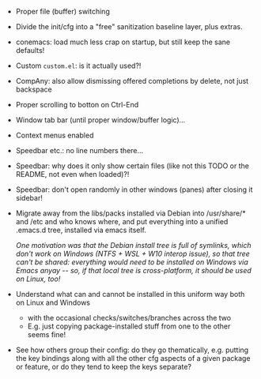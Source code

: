 ﻿* Proper file (buffer) switching

* Divide the init/cfg into a "free" sanitization baseline layer, plus extras.

* conemacs: load much less crap on startup, but still keep the sane defaults!

* Custom `custom.el`: is it actually used?!

* CompAny: also allow dismissing offered completions by delete, not just backspace

* Proper scrolling to botton on Ctrl-End

* Window tab bar (until proper window/buffer logic)...

* Context menus enabled

* Speedbar etc.: no line numbers there...

* Speedbar: why does it only show certain files (like not this TODO or the README,
  not even when loaded)?!
  
* Speedbar: don't open randomly in other windows (panes) after closing it sidebar!

* Migrate away from the libs/packs installed via Debian into /usr/share/* and
  /etc and who knows where, and put everything into a unified .emacs.d tree,
  installed via emacs itself.

   _One motivation was that the Debian install tree is full of symlinks,
   which don't work on Windows (NTFS + WSL + W10 interop issue), so that
   tree can't be shared: everything would need to be installed on Windows
   via Emacs anyay -- so, if that local tree is cross-platform, it should
   be used on Linux, too!_

* Understand what can and cannot be installed in this uniform way both on
  Linux and Windows
  - with the occasional checks/switches/branches across the two
  + E.g. just copying package-installed stuff from one to the other seems fine!

* See how others group their config: do they go thematically, e.g. putting
  the key bindings along with all the other cfg aspects of a given package
  or feature, or do they tend to keep the keys separate?
